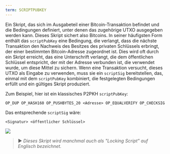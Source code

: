 ```yaml
---
term: SCRIPTPUBKEY
---
```


Ein Skript, das sich im Ausgabeteil einer Bitcoin-Transaktion befindet und die Bedingungen definiert, unter denen das zugehörige UTXO ausgegeben werden kann. Dieses Skript sichert also Bitcoins. In seiner häufigsten Form enthält das `scriptPubKey` eine Bedingung, die verlangt, dass die nächste Transaktion den Nachweis des Besitzes des privaten Schlüssels erbringt, der einer bestimmten Bitcoin-Adresse zugeordnet ist. Dies wird oft durch ein Skript erreicht, das eine Unterschrift verlangt, die dem öffentlichen Schlüssel entspricht, der mit der Adresse verbunden ist, die verwendet wurde, um diese Mittel zu sichern. Wenn eine Transaktion versucht, dieses UTXO als Eingabe zu verwenden, muss sie ein `scriptSig` bereitstellen, das, einmal mit dem `scriptPubKey` kombiniert, die festgelegten Bedingungen erfüllt und ein gültiges Skript produziert.

Zum Beispiel, hier ist ein klassisches P2PKH `scriptPubKey`:

```text
OP_DUP OP_HASH160 OP_PUSHBYTES_20 <Adresse> OP_EQUALVERIFY OP_CHECKSIG
```

Das entsprechende `scriptSig` wäre:

```text
<Signatur> <öffentlicher Schlüssel>
```

![](../../dictionnaire/assets/35.png)

> ► *Dieses Skript wird manchmal auch als "Locking Script" auf Englisch bezeichnet.*